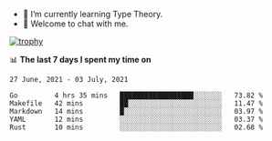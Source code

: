 <!--
### Hi there 👋

- 🤔 I was learning formal verification with Coq formally, but want to **build things** now.
- 😬 I am broadly interested in **computer systems** and **programming languages** (just a beginner 🥺).
- 🤩 (I hope I can) code for fun!

<img src="https://github-readme-stats.vercel.app/api?username=xxchan&show_icons=true&icon_color=0366d6&text_color=24292e&bg_color=ffffff&hide_title=true" />

---
-->


- 🌱 I’m currently learning Type Theory.
- 💬 Welcome to chat with me.


[![trophy](https://github-profile-trophy.vercel.app/?username=xxchan&theme=flat)](https://github.com/xxchan)


📊 **The last 7 days I spent my time on** 

<!--START_SECTION:waka-->
```text
27 June, 2021 - 03 July, 2021

Go         4 hrs 35 mins   ██████████████████░░░░░░░   73.82 % 
Makefile   42 mins         ██░░░░░░░░░░░░░░░░░░░░░░░   11.47 % 
Markdown   14 mins         █░░░░░░░░░░░░░░░░░░░░░░░░   03.97 % 
YAML       12 mins         ░░░░░░░░░░░░░░░░░░░░░░░░░   03.37 % 
Rust       10 mins         ░░░░░░░░░░░░░░░░░░░░░░░░░   02.68 %
```
<!--END_SECTION:waka-->

<!--
**xxchan/xxchan** is a ✨ _special_ ✨ repository because its `README.md` (this file) appears on your GitHub profile.

Here are some ideas to get you started:

- 🔭 I’m currently working on ...
- 🌱 I’m currently learning ...
- 👯 I’m looking to collaborate on ...
- 🤔 I’m looking for help with ...
- 💬 Ask me about ...
- 📫 How to reach me: ...
- 😄 Pronouns: ...
- ⚡ Fun fact: ...
-->
